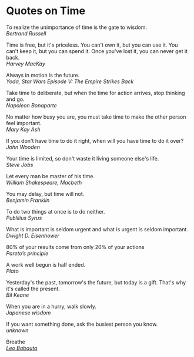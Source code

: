 
# Quotes on Time

To realize the unimportance of time is the gate to wisdom.
<br>*Bertrand Russell*

Time is free, but it's priceless. You can't own it, but you can use it. You can't 
keep it, but you can spend it. Once you've lost it, you can never get it back.
<br>*Harvey MacKay*

Always in motion is the future.
<br>*Yoda, Star Wars Episode V: The Empire Strikes Back*

Take time to deliberate, but when the time for action arrives, stop thinking and go.
<br>*Napoleon Bonaparte*

No matter how busy you are, you must take time to make the other person feel important.
<br>*Mary Kay Ash*

If you don't have time to do it right, when will you have time to do it over?
<br>*John Wooden*

Your time is limited, so don't waste it living someone else's life.
<br>*Steve Jobs*

Let every man be master of his time.
<br>*William Shakespeare, Macbeth*

You may delay, but time will not.
<br>*Benjamin Franklin*

To do two things at once is to do neither.
<br>*Publilius Syrus*

What is important is seldom urgent and what is urgent is seldom important.
<br>*Dwight D. Eisenhower*

80% of your results come from only 20% of your actions
<br>*Pareto’s principle*

A work well begun is half ended.
<br>*Plato*

Yesterday's the past, tomorrow's the future, but today is a gift. That's why it's called the present.
<br>*Bil Keane*

When you are in a hurry, walk slowly.
<br>*Japanese wisdom*

If you want something done, ask the busiest person you know.
<br>*unknown*

Breathe
<br>*[Leo Babauta](zenhabits.net)*

